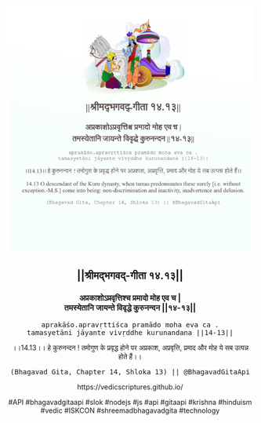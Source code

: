 <img src="../../asset/BG_14_13.png"/>
<center><h2>||श्रीमद्‍भगवद्‍-गीता १४.१३||</h2>
<h3>अप्रकाशोऽप्रवृत्तिश्च प्रमादो मोह एव च |<br/>तमस्येतानि जायन्ते विवृद्धे कुरुनन्दन ||१४-१३||</h3>
<pre>aprakāśo.apravṛttiśca pramādo moha eva ca .<br/>tamasyetāni jāyante vivṛddhe kurunandana ||14-13||</pre>
<p>।।14.13।। हे कुरुनन्दन ! तमोगुण के प्रवृद्ध होने पर अप्रकाश, अप्रवृत्ति, प्रमाद और मोह ये सब उत्पन्न होते हैं।।</p>
<pre>(Bhagavad Gita, Chapter 14, Shloka 13) || @BhagavadGitaApi</pre><p>https://vedicscriptures.github.io/</p><p>#API #bhagavadgitaapi #slok #nodejs #js #api #gitaapi #krishna #hinduism #vedic #ISKCON #shreemadbhagavadgita #technology</p></center>